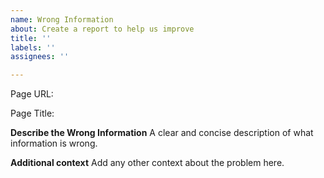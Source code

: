```yaml
---
name: Wrong Information
about: Create a report to help us improve
title: ''
labels: ''
assignees: ''

---
```


Page URL:

Page Title:

**Describe the Wrong Information**
A clear and concise description of what information is wrong.

**Additional context**
Add any other context about the problem here.
